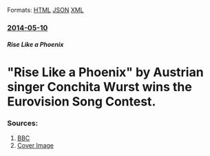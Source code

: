 
Formats: [HTML](/news/2014/05/10/rise-like-a-phoenix-by-austrian-singer-conchita-wurst-wins-the-eurovision-song-contest.html)  [JSON](/news/2014/05/10/rise-like-a-phoenix-by-austrian-singer-conchita-wurst-wins-the-eurovision-song-contest.json)  [XML](/news/2014/05/10/rise-like-a-phoenix-by-austrian-singer-conchita-wurst-wins-the-eurovision-song-contest.xml)  

### [2014-05-10](/news/2014/05/10/index.md)

##### Rise Like a Phoenix
# "Rise Like a Phoenix" by Austrian singer Conchita Wurst wins the Eurovision Song Contest. 




### Sources:

1. [BBC](http://www.bbc.com/news/entertainment-arts-27358560)
1. [Cover Image](http://ichef.bbci.co.uk/news/1024/media/images/74770000/jpg/_74770556_74770555.jpg)
